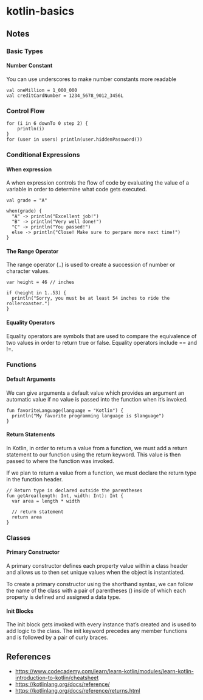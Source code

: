 # kotlin-basics

## Notes

### Basic Types

#### Number Constant

You can use underscores to make number constants more readable

```
val oneMillion = 1_000_000
val creditCardNumber = 1234_5678_9012_3456L
```

### Control Flow

```
for (i in 6 downTo 0 step 2) {
    println(i)
}
for (user in users) println(user.hiddenPassword())
```

### Conditional Expressions

#### When expression
A when expression controls the flow of code by evaluating the value of a variable in order to determine what code gets 
executed.

```
val grade = "A"

when(grade) {
  "A" -> println("Excellent job!")
  "B" -> println("Very well done!")
  "C" -> println("You passed!")
  else -> println("Close! Make sure to perpare more next time!")
}
```

#### The Range Operator
The range operator (..) is used to create a succession of number or character values.

```
var height = 46 // inches

if (height in 1..53) {
  println("Sorry, you must be at least 54 inches to ride the rollercoaster.")
}
```

#### Equality Operators
Equality operators are symbols that are used to compare the equivalence of two values in order to return true or false. 
Equality operators include == and !=.

### Functions 

#### Default Arguments
We can give arguments a default value which provides an argument an automatic value if no value is passed into 
the function when it’s invoked.

```
fun favoriteLanguage(language = "Kotlin") {
  println("My favorite programming language is $language")  
}
```

#### Return Statements
In Kotlin, in order to return a value from a function, we must add a return statement to our function using the return 
keyword. This value is then passed to where the function was invoked.

If we plan to return a value from a function, we must declare the return type in the function header.

```
// Return type is declared outside the parentheses
fun getArea(length: Int, width: Int): Int {
  var area = length * width

  // return statement
  return area
}
```

### Classes

#### Primary Constructor

A primary constructor defines each property value within a class header and allows us to then set unique values when 
the object is instantiated.

To create a primary constructor using the shorthand syntax, we can follow the name of the class with a pair of 
parentheses () inside of which each property is defined and assigned a data type.

#### Init Blocks

The init block gets invoked with every instance that’s created and is used to add logic to the class. 
The init keyword precedes any member functions and is followed by a pair of curly braces.

## References

- https://www.codecademy.com/learn/learn-kotlin/modules/learn-kotlin-introduction-to-kotlin/cheatsheet
- https://kotlinlang.org/docs/reference/
- https://kotlinlang.org/docs/reference/returns.html
